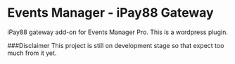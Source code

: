 # Events Manager - iPay88 Gateway
iPay88 gateway add-on for Events Manager Pro. This is a wordpress plugin.






###Disclaimer
This project is still on development stage so that expect too much from it yet.
